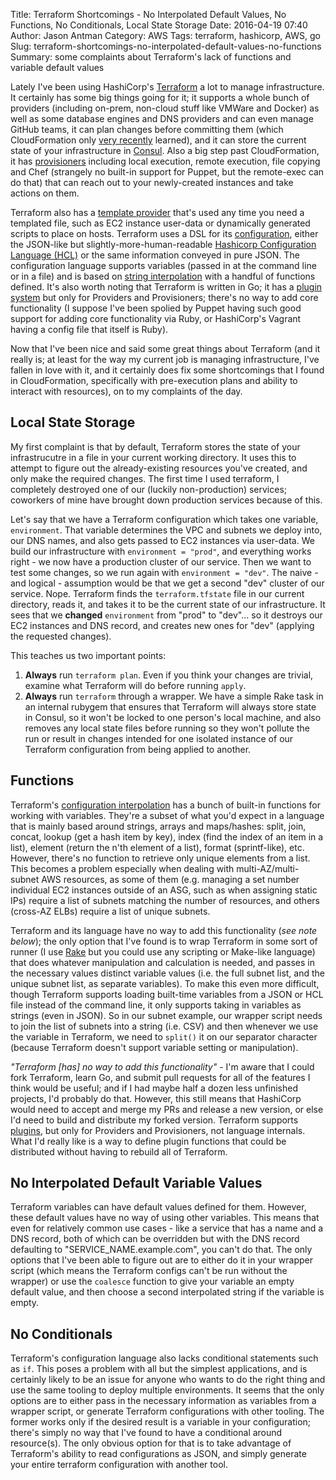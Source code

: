 Title: Terraform Shortcomings - No Interpolated Default Values, No Functions, No Conditionals, Local State Storage
Date: 2016-04-19 07:40
Author: Jason Antman
Category: AWS
Tags: terraform, hashicorp, AWS, go
Slug: terraform-shortcomings-no-interpolated-default-values-no-functions
Summary: some complaints about Terraform's lack of functions and variable default values

Lately I've been using HashiCorp's [Terraform](https://www.terraform.io/) a lot to manage infrastructure. It certainly has some big things going for it; it supports a whole bunch of providers (including on-prem, non-cloud stuff like VMWare and Docker) as well as some database engines and DNS providers and can even manage GitHub teams, it can plan changes before committing them (which CloudFormation only [very recently](https://aws.amazon.com/blogs/aws/new-change-sets-for-aws-cloudformation/) learned), and it can store the current state of your infrastructure in [Consul](https://www.consul.io/). Also a big step past CloudFormation, it has [provisioners](https://www.terraform.io/docs/provisioners/index.html) including local execution, remote execution, file copying and Chef (strangely no built-in support for Puppet, but the remote-exec can do that) that can reach out to your newly-created instances and take actions on them.

Terraform also has a [template provider](https://www.terraform.io/docs/providers/template/index.html) that's used any time you need a templated file, such as EC2 instance user-data or dynamically generated scripts to place on hosts. Terraform uses a DSL for its [configuration](https://www.terraform.io/docs/configuration/index.html), either the JSON-like but slightly-more-human-readable [Hashicorp Configuration Language (HCL)](https://github.com/hashicorp/hcl) or the same information conveyed in pure JSON. The configuration language supports variables (passed in at the command line or in a file) and is based on [string interpolation](https://www.terraform.io/docs/configuration/interpolation.html) with a handful of functions defined. It's also worth noting that Terraform is written in Go; it has a [plugin system](https://www.terraform.io/docs/plugins/index.html) but only for Providers and Provisioners; there's no way to add core functionality (I suppose I've been spolied by Puppet having such good support for adding core functionality via Ruby, or HashiCorp's Vagrant having a config file that itself is Ruby).

Now that I've been nice and said some great things about Terraform (and it really is; at least for the way my current job is managing infrastructure, I've fallen in love with it, and it certainly does fix some shortcomings that I found in CloudFormation, specifically with pre-execution plans and ability to interact with resources), on to my complaints of the day.

## Local State Storage

My first complaint is that by default, Terraform stores the state of your infrastrucutre in a file in your current working directory. It uses this to attempt to figure out the already-existing resources you've created, and only make the required changes. The first time I used terraform, I completely destroyed one of our (luckily non-production) services; coworkers of mine have brought down production services because of this.

Let's say that we have a Terraform configuration which takes one variable, ``environment``. That variable determines the VPC and subnets we deploy into, our DNS names, and also gets passed to EC2 instances via user-data. We build our infrastructure with ``environment = "prod"``, and everything works right - we now have a production cluster of our service. Then we want to test some changes, so we run again with ``environment = "dev"``. The naive - and logical - assumption would be that we get a second "dev" cluster of our service. Nope. Terraform finds the ``terraform.tfstate`` file in our current directory, reads it, and takes it to be the current state of our infrastructure. It sees that we __changed__ ``environment`` from "prod" to "dev"... so it destroys our EC2 instances and DNS record, and creates new ones for "dev" (applying the requested changes).

This teaches us two important points:

1. __Always__ run ``terraform plan``. Even if you think your changes are trivial, examine what Terraform will do before running ``apply``.
2. __Always__ run ``terraform`` through a wrapper. We have a simple Rake task in an internal rubygem that ensures that Terraform will always store state in Consul, so it won't be locked to one person's local machine, and also removes any local state files before running so they won't pollute the run or result in changes intended for one isolated instance of our Terraform configuration from being applied to another.

## Functions

Terraform's [configuration interpolation](https://www.terraform.io/docs/configuration/interpolation.html) has a bunch of built-in functions for working with variables. They're a subset of what you'd expect in a language that is mainly based around strings, arrays and maps/hashes: split, join, concat, lookup (get a hash item by key), index (find the index of an item in a list), element (return the n'th element of a list), format (sprintf-like), etc. However, there's no function to retrieve only unique elements from a list. This becomes a problem especially when dealing with multi-AZ/multi-subnet AWS resources, as some of them (e.g. managing a set number individual EC2 instances outside of an ASG, such as when assigning static IPs) require a list of subnets matching the number of resources, and others (cross-AZ ELBs) require a list of unique subnets.

Terraform and its language have no way to add this functionality (_see note below_); the only option that I've found is to wrap Terraform in some sort of runner (I use [Rake](https://github.com/ruby/rake) but you could use any scripting or Make-like language) that does whatever manipulation and calculation is needed, and passes in the necessary values distinct variable values (i.e. the full subnet list, and the unique subnet list, as separate variables). To make this even more difficult, though Terraform supports loading built-time variables from a JSON or HCL file instead of the command line, it only supports taking in variables as strings (even in JSON). So in our subnet example, our wrapper script needs to join the list of subnets into a string (i.e. CSV) and then whenever we use the variable in Terraform, we need to ``split()`` it on our separator character (because Terraform doesn't support variable setting or manipulation).

_"Terraform [has] no way to add this functionality"_ - I'm aware that I could fork Terraform, learn Go, and submit pull requests for all of the features I think would be useful; and if I had maybe half a dozen less unfinished projects, I'd probably do that. However, this still means that HashiCorp would need to accept and merge my PRs and release a new version, or else I'd need to build and distribute my forked version. Terraform supports [plugins](https://www.terraform.io/docs/plugins/index.html), but only for Providers and Provisioners, not language internals. What I'd really like is a way to define plugin functions that could be distributed without having to rebuild all of Terraform.

## No Interpolated Default Variable Values

Terraform variables can have default values defined for them. However, these default values have no way of using other variables. This means that even for relatively common use cases - like a service that has a name and a DNS record, both of which can be overridden but with the DNS record defaulting to "SERVICE_NAME.example.com", you can't do that. The only options that I've been able to figure out are to either do it in your wrapper script (which means the Terraform configs can't be run without the wrapper) or use the ``coalesce`` function to give your variable an empty default value, and then choose a second interpolated string if the variable is empty.

## No Conditionals

Terraform's configuration language also lacks conditional statements such as ``if``. This poses a problem with all but the simplest applications, and is certainly likely to be an issue for anyone who wants to do the right thing and use the same tooling to deploy multiple environments. It seems that the only options are to either pass in the necessary information as variables from a wrapper script, or generate Terraform configurations with other tooling. The former works only if the desired result is a variable in your configuration; there's simply no way that I've found to have a conditional around resource(s). The only obvious option for that is to take advantage of Terraform's ability to read configurations as JSON, and simply generate your entire terraform configuration with another tool.
